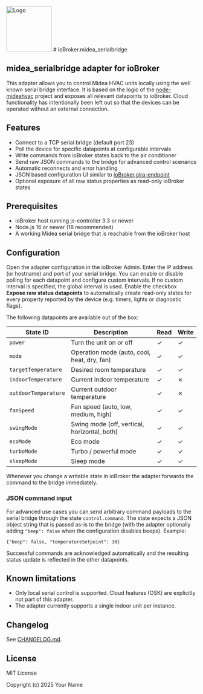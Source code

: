 <img src="admin/midea_serialbridge" alt="Logo" width="120"/>
# ioBroker.midea_serialbridge


## midea_serialbridge adapter for ioBroker

This adapter allows you to control Midea HVAC units locally using the well known serial bridge interface. It is based on the logic of the [node-mideahvac](https://github.com/reneklootwijk/node-mideahvac) project and exposes all relevant datapoints to ioBroker. Cloud functionality has intentionally been left out so that the devices can be operated without an external connection.

## Features

* Connect to a TCP serial bridge (default port 23)
* Poll the device for specific datapoints at configurable intervals
* Write commands from ioBroker states back to the air conditioner
* Send raw JSON commands to the bridge for advanced control scenarios
* Automatic reconnects and error handling
* JSON based configuration UI similar to [ioBroker.gira-endpoint](https://github.com/dosordie/ioBroker.gira-endpoint)
* Optional exposure of all raw status properties as read-only ioBroker states

## Prerequisites

* ioBroker host running js-controller 3.3 or newer
* Node.js 16 or newer (18 recommended)
* A working Midea serial bridge that is reachable from the ioBroker host

## Configuration

Open the adapter configuration in the ioBroker Admin. Enter the IP address (or hostname) and port of your serial bridge. You can enable or disable polling for each datapoint and configure custom intervals. If no custom interval is specified, the global interval is used. Enable the checkbox **Expose raw status datapoints** to automatically create read-only states for every property reported by the device (e.g. timers, lights or diagnostic flags).

The following datapoints are available out of the box:

| State ID | Description | Read | Write |
| --- | --- | --- | --- |
| `power` | Turn the unit on or off | ✓ | ✓ |
| `mode` | Operation mode (auto, cool, heat, dry, fan) | ✓ | ✓ |
| `targetTemperature` | Desired room temperature | ✓ | ✓ |
| `indoorTemperature` | Current indoor temperature | ✓ | ✗ |
| `outdoorTemperature` | Current outdoor temperature | ✓ | ✗ |
| `fanSpeed` | Fan speed (auto, low, medium, high) | ✓ | ✓ |
| `swingMode` | Swing mode (off, vertical, horizontal, both) | ✓ | ✓ |
| `ecoMode` | Eco mode | ✓ | ✓ |
| `turboMode` | Turbo / powerful mode | ✓ | ✓ |
| `sleepMode` | Sleep mode | ✓ | ✓ |

Whenever you change a writable state in ioBroker the adapter forwards the command to the bridge immediately.

### JSON command input

For advanced use cases you can send arbitrary command payloads to the serial bridge through the state `control.command`. The state expects a JSON object string that is passed as-is to the bridge (with the adapter optionally adding `"beep": false` when the configuration disables beeps). Example:

```
{"beep": false, "temperatureSetpoint": 30}
```

Successful commands are acknowledged automatically and the resulting status update is reflected in the other datapoints.

## Known limitations

* Only local serial control is supported. Cloud features (OSK) are explicitly not part of this adapter.
* The adapter currently supports a single indoor unit per instance.

## Changelog

See [CHANGELOG.md](CHANGELOG.md).

## License

MIT License

Copyright (c) 2025 Your Name

